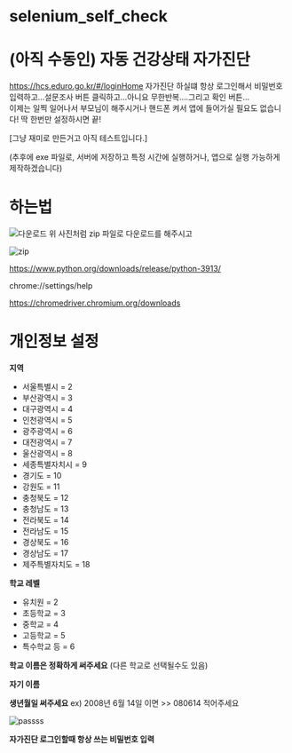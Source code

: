 # selenium_self_check

# (아직 수동인) 자동 건강상태 자가진단
https://hcs.eduro.go.kr/#/loginHome
자가진단 하실떄 항상 로그인해서 비밀번호 입력하고...설문조사 버튼 클릭하고...아니요 무한반복....그리고 확인 버튼...\
이제는 일찍 일어나서 부모님이 해주시거나 핸드폰 켜서 앱에 들어가실 필요도 없습니다!
딱 한번만 설정하시면 끝!

[그냥 재미로 만든거고 아직 테스트입니다.]

(추후에 exe 파일로, 서버에 저장하고 특정 시간에 실행하거나, 앱으로 실행 가능하게 제작하겠습니다)

# 하는법

![다운로드](https://user-images.githubusercontent.com/61219866/189055159-eabccaf1-e65c-420b-8380-c57f2ac23157.png)
위 사진처럼 zip 파일로 다운로드를 해주시고

![zip](https://user-images.githubusercontent.com/61219866/189055749-a1075a8d-c70e-4803-9640-fa889d739ddb.png)

https://www.python.org/downloads/release/python-3913/

chrome://settings/help

https://chromedriver.chromium.org/downloads


# 개인정보 설정
**지역**
- 서울특별시 = 2
- 부산광역시 = 3
- 대구광역시 = 4
- 인천광역시 = 5
- 광주광역시 = 6
- 대전광역시 = 7
- 울산광역시 = 8
- 세종특별자치시 = 9
- 경기도 = 10
- 강원도 = 11
- 충청북도 = 12
- 충청남도 = 13
- 전라북도 = 14
- 전라남도 = 15
- 경상북도 = 16
- 경상남도 = 17
- 제주특별자치도 = 18

**학교 레벨**
- 유치원 = 2
- 초등학교 = 3
- 중학교 = 4
- 고등학교 = 5
- 특수학교 등 = 6

**학교 이름은 정확하게 써주세요** (다른 학교로 선택될수도 있음)

**자기 이름**

**생년월일 써주세요** ex) 2008년 6월 14일 이면 >> 080614 적어주세요

![passss](https://user-images.githubusercontent.com/61219866/189305084-e970eb47-37f0-484f-91d4-e8d396d370f8.png)

**자가진단 로그인할때 항상 쓰는 비밀번호 입력**


